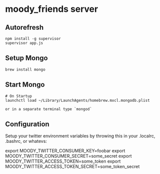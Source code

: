 moody_friends server
====================

## Autorefresh

    npm install -g supervisor
    supervisor app.js

## Setup Mongo

    brew install mongo


## Start Mongo

    # On Startup
    launchctl load ~/Library/LaunchAgents/homebrew.mxcl.mongodb.plist

    or in a separate terminal type `mongod`


## Configuration
Setup your twitter environment variables by throwing this in your .localrc, .bashrc, or whatevs:

export MOODY_TWITTER_CONSUMER_KEY=foobar
export MOODY_TWITTER_CONSUMER_SECRET=some_secret
export MOODY_TWITTER_ACCESS_TOKEN=some_token
export MOODY_TWITTER_ACCESS_TOKEN_SECRET=some_token_secret
